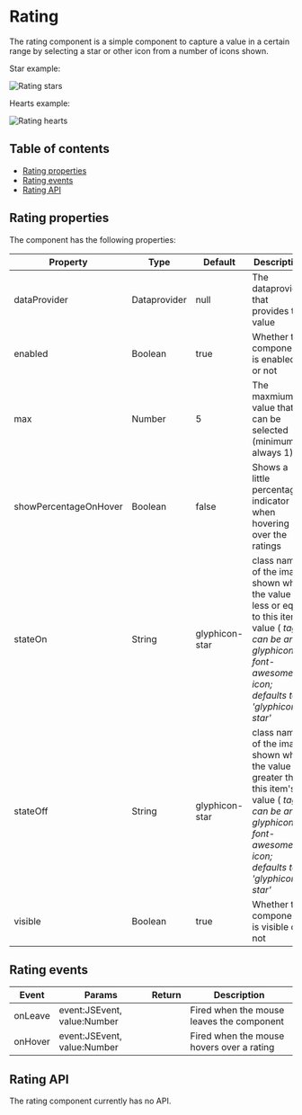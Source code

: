 # Rating

The rating component is a simple component to capture a value in a certain range by selecting a star or other icon from a number of icons shown.

Star example:

![Rating stars](rating/images/image\_01.png)

Hearts example:

![Rating hearts](rating/images/image\_02.png)

## Table of contents

* [Rating properties](Rating.md#rating-properties)
* [Rating events](Rating.md#rating-events)
* [Rating API](Rating.md#rating-api)

## Rating properties

The component has the following properties:

| Property              | Type         | Default        | Description                                                                                                                                                          |
| --------------------- | ------------ | -------------- | -------------------------------------------------------------------------------------------------------------------------------------------------------------------- |
| dataProvider          | Dataprovider | null           | The dataprovider that provides the value                                                                                                                             |
| enabled               | Boolean      | true           | Whether the component is enabled or not                                                                                                                              |
| max                   | Number       | 5              | The maxmium value that can be selected (minimum is always 1)                                                                                                         |
| showPercentageOnHover | Boolean      | false          | Shows a little percentage indicator when hovering over the ratings                                                                                                   |
| stateOn               | String       | glyphicon-star | class name of the image shown when the value is less or equal to this item's value ( _tag); can be any glyphicon or font-awesome icon; defaults to 'glyphicon-star'_ |
| stateOff              | String       | glyphicon-star | class name of the image shown when the value is greater than this item's value ( _tag); can be any glyphicon or font-awesome icon; defaults to 'glyphicon-star'_     |
| visible               | Boolean      | true           | Whether the component is visible or not                                                                                                                              |

## Rating events

| Event   | Params                      | Return | Description                               |
| ------- | --------------------------- | ------ | ----------------------------------------- |
| onLeave | event:JSEvent, value:Number |        | Fired when the mouse leaves the component |
| onHover | event:JSEvent, value:Number |        | Fired when the mouse hovers over a rating |

## Rating API

The rating component currently has no API.
